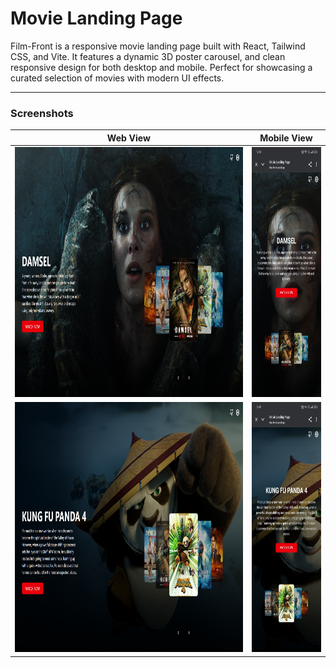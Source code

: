 # Movie Landing Page
Film-Front is a responsive movie landing page built with React, Tailwind CSS, and Vite. It features a dynamic 3D poster carousel, and clean responsive design for both desktop and mobile. Perfect for showcasing a curated selection of movies with modern UI effects.

---
### Screenshots
| Web View | Mobile View|
|----------|------------|
| <img src="public/screenshots/Screenshot (225).png" height="400px"> | <img src="public/screenshots/Screenshot_2025-09-19-12-50-00-58_40deb401b9ffe8e1df2f1cc5ba480b12.jpg" height="400px"> |
| <img src="public/screenshots/Screenshot (226).png" height="400px"> | <img src="public/screenshots/Screenshot_2025-09-19-12-49-51-95_40deb401b9ffe8e1df2f1cc5ba480b12.jpg" height="400px"> |
